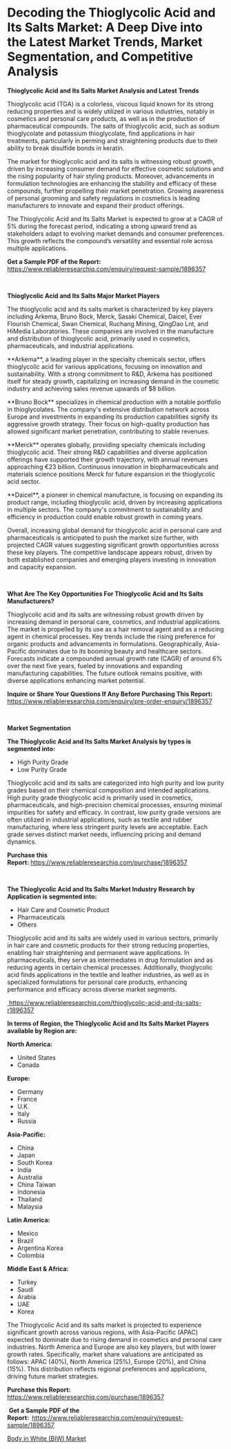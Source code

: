 <p><h1>Decoding the Thioglycolic Acid and Its Salts Market: A Deep Dive into the Latest Market Trends, Market Segmentation, and Competitive Analysis</h1></p><p><strong>Thioglycolic Acid and Its Salts Market Analysis and Latest Trends</strong></p>
<p><p>Thioglycolic acid (TGA) is a colorless, viscous liquid known for its strong reducing properties and is widely utilized in various industries, notably in cosmetics and personal care products, as well as in the production of pharmaceutical compounds. The salts of thioglycolic acid, such as sodium thioglycolate and potassium thioglycolate, find applications in hair treatments, particularly in perming and straightening products due to their ability to break disulfide bonds in keratin. </p><p>The market for thioglycolic acid and its salts is witnessing robust growth, driven by increasing consumer demand for effective cosmetic solutions and the rising popularity of hair styling products. Moreover, advancements in formulation technologies are enhancing the stability and efficacy of these compounds, further propelling their market penetration. Growing awareness of personal grooming and safety regulations in cosmetics is leading manufacturers to innovate and expand their product offerings. </p><p>The Thioglycolic Acid and Its Salts Market is expected to grow at a CAGR of 5% during the forecast period, indicating a strong upward trend as stakeholders adapt to evolving market demands and consumer preferences. This growth reflects the compound’s versatility and essential role across multiple applications.</p></p>
<p><strong>Get a Sample PDF of the Report:&nbsp;</strong> <a href="https://www.reliableresearchiq.com/enquiry/request-sample/1896357?utm_campaign=3570&utm_medium=2&utm_source=Github&utm_content=ia&utm_term=28032025&utm_id=thioglycolic-acid-and-its-salts">https://www.reliableresearchiq.com/enquiry/request-sample/1896357</a></p>
<p>&nbsp;</p>
<p><strong>Thioglycolic Acid and Its Salts Major Market Players</strong></p>
<p><p>The thioglycolic acid and its salts market is characterized by key players including Arkema, Bruno Bock, Merck, Sasaki Chemical, Daicel, Ever Flourish Chemical, Swan Chemical, Ruchang Mining, QingDao Lnt, and HiMedia Laboratories. These companies are involved in the manufacture and distribution of thioglycolic acid, primarily used in cosmetics, pharmaceuticals, and industrial applications.</p><p>**Arkema**, a leading player in the specialty chemicals sector, offers thioglycolic acid for various applications, focusing on innovation and sustainability. With a strong commitment to R&D, Arkema has positioned itself for steady growth, capitalizing on increasing demand in the cosmetic industry and achieving sales revenue upwards of $8 billion.</p><p>**Bruno Bock** specializes in chemical production with a notable portfolio in thioglycolates. The company's extensive distribution network across Europe and investments in expanding its production capabilities signify its aggressive growth strategy. Their focus on high-quality production has allowed significant market penetration, contributing to stable revenues.</p><p>**Merck** operates globally, providing specialty chemicals including thioglycolic acid. Their strong R&D capabilities and diverse application offerings have supported their growth trajectory, with annual revenues approaching €23 billion. Continuous innovation in biopharmaceuticals and materials science positions Merck for future expansion in the thioglycolic acid sector.</p><p>**Daicel**, a pioneer in chemical manufacture, is focusing on expanding its product range, including thioglycolic acid, driven by increasing applications in multiple sectors. The company's commitment to sustainability and efficiency in production could enable robust growth in coming years.</p><p>Overall, increasing global demand for thioglycolic acid in personal care and pharmaceuticals is anticipated to push the market size further, with projected CAGR values suggesting significant growth opportunities across these key players. The competitive landscape appears robust, driven by both established companies and emerging players investing in innovation and capacity expansion.</p></p>
<p>&nbsp;</p>
<p><strong>What Are The Key Opportunities For Thioglycolic Acid and Its Salts Manufacturers?</strong></p>
<p><p>Thioglycolic acid and its salts are witnessing robust growth driven by increasing demand in personal care, cosmetics, and industrial applications. The market is propelled by its use as a hair removal agent and as a reducing agent in chemical processes. Key trends include the rising preference for organic products and advancements in formulations. Geographically, Asia-Pacific dominates due to its booming beauty and healthcare sectors. Forecasts indicate a compounded annual growth rate (CAGR) of around 6% over the next five years, fueled by innovations and expanding manufacturing capabilities. The future outlook remains positive, with diverse applications enhancing market potential.</p></p>
<p><strong>Inquire or Share Your Questions If Any Before Purchasing This Report:</strong> <a href="https://www.reliableresearchiq.com/enquiry/pre-order-enquiry/1896357?utm_campaign=3570&utm_medium=2&utm_source=Github&utm_content=ia&utm_term=28032025&utm_id=thioglycolic-acid-and-its-salts">https://www.reliableresearchiq.com/enquiry/pre-order-enquiry/1896357</a></p>
<p>&nbsp;</p>
<p><strong>Market Segmentation</strong></p>
<p><strong>The Thioglycolic Acid and Its Salts Market Analysis by types is segmented into:</strong></p>
<p><ul><li>High Purity Grade</li><li>Low Purity Grade</li></ul></p>
<p><p>Thioglycolic acid and its salts are categorized into high purity and low purity grades based on their chemical composition and intended applications. High purity grade thioglycolic acid is primarily used in cosmetics, pharmaceuticals, and high-precision chemical processes, ensuring minimal impurities for safety and efficacy. In contrast, low purity grade versions are often utilized in industrial applications, such as textile and rubber manufacturing, where less stringent purity levels are acceptable. Each grade serves distinct market needs, influencing pricing and demand dynamics.</p></p>
<p><strong>Purchase this Report:&nbsp;</strong><a href="https://www.reliableresearchiq.com/purchase/1896357?utm_campaign=3570&utm_medium=2&utm_source=Github&utm_content=ia&utm_term=28032025&utm_id=thioglycolic-acid-and-its-salts">https://www.reliableresearchiq.com/purchase/1896357</a></p>
<p>&nbsp;</p>
<p><strong>The Thioglycolic Acid and Its Salts Market Industry Research by Application is segmented into:</strong></p>
<p><ul><li>Hair Care and Cosmetic Product</li><li>Pharmaceuticals</li><li>Others</li></ul></p>
<p><p>Thioglycolic acid and its salts are widely used in various sectors, primarily in hair care and cosmetic products for their strong reducing properties, enabling hair straightening and permanent wave applications. In pharmaceuticals, they serve as intermediates in drug formulation and as reducing agents in certain chemical processes. Additionally, thioglycolic acid finds applications in the textile and leather industries, as well as in specialized formulations for personal care products, enhancing performance and efficacy across diverse market segments.</p></p>
<p><a href="https://www.reliableresearchiq.com/thioglycolic-acid-and-its-salts-r1896357?utm_campaign=3570&utm_medium=2&utm_source=Github&utm_content=ia&utm_term=28032025&utm_id=thioglycolic-acid-and-its-salts">&nbsp;https://www.reliableresearchiq.com/thioglycolic-acid-and-its-salts-r1896357</a></p>
<p><strong>In terms of Region, the Thioglycolic Acid and Its Salts Market Players available by Region are:</strong></p>
<p>
    <p> <strong> North America: </strong>
        <ul>
            <li>United States</li>
            <li>Canada</li>
        </ul>
        </p> 
    <p> <strong> Europe: </strong>
        <ul>
            <li>Germany</li>
            <li>France</li>
            <li>U.K.</li>
            <li>Italy</li>
            <li>Russia</li>
        </ul>
        </p> 
    <p> <strong> Asia-Pacific: </strong>
        <ul>
            <li>China</li>
            <li>Japan</li>
            <li>South Korea</li>
            <li>India</li>
            <li>Australia</li>
            <li>China Taiwan</li>
            <li>Indonesia</li>
            <li>Thailand</li>
            <li>Malaysia</li>
        </ul>
        </p> 
    <p> <strong> Latin America: </strong>
        <ul>
            <li>Mexico</li>
            <li>Brazil</li>
            <li>Argentina Korea</li>
            <li>Colombia</li>
        </ul>
        </p> 
    <p> <strong> Middle East & Africa: </strong>
        <ul>
            <li>Turkey</li>
            <li>Saudi</li>
            <li>Arabia</li>
            <li>UAE</li>
            <li>Korea</li>
        </ul>
    </p>
    </p>
<p><p>The Thioglycolic Acid and its salts market is projected to experience significant growth across various regions, with Asia-Pacific (APAC) expected to dominate due to rising demand in cosmetics and personal care industries. North America and Europe are also key players, but with lower growth rates. Specifically, market share valuations are anticipated as follows: APAC (40%), North America (25%), Europe (20%), and China (15%). This distribution reflects regional preferences and applications, driving future market strategies.</p></p>
<p><strong>Purchase this Report: </strong><a href="https://www.reliableresearchiq.com/purchase/1896357?utm_campaign=3570&utm_medium=2&utm_source=Github&utm_content=ia&utm_term=28032025&utm_id=thioglycolic-acid-and-its-salts">https://www.reliableresearchiq.com/purchase/1896357</a></p>
<p>&nbsp;<strong>Get a Sample PDF of the Report:&nbsp;&nbsp;</strong><a href="https://www.reliableresearchiq.com/enquiry/request-sample/1896357?utm_campaign=3570&utm_medium=2&utm_source=Github&utm_content=ia&utm_term=28032025&utm_id=thioglycolic-acid-and-its-salts">https://www.reliableresearchiq.com/enquiry/request-sample/1896357</a></p>
<p><strong></strong></p>
<p><p><a href="https://github.com/karydacamu/Market-Research-Report-List-1/blob/main/body-in-white-biw-market.md?utm_campaign=3570&utm_medium=2&utm_source=Github&utm_content=ia&utm_term=28032025&utm_id=thioglycolic-acid-and-its-salts">Body in White (BIW) Market</a></p></p>